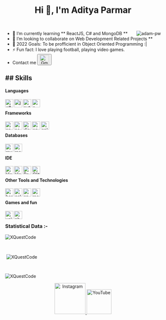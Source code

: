 <h1 align="center">Hi 👋, I'm Aditya Parmar</h1>

<br>

<p><img align="right" src="https://github.com/Adam-pw/Adam-pw/blob/main/animation_500_kxa883sd.gif" alt="adam-pw" /></p>

- 🌱 I’m currently learning ** ReactJS, C# and MongoDB ** <br>
- 👯 I’m looking to collaborate on Web Development Related Projects ** <br>
- 🥅 2022 Goals: To be profficient in Object Oriented Programming :| <br>
- ⚡ Fun fact: I love playing football, playing video games. <br>
- Contact me <a href="mailto:xquestcodes@gmail.com"> <button>
    <img src="https://i.imgur.com/5b0bAC4.png" alt="Gmail" width="30"/> </button>
  </a>

<h2>
## Skills </h2>

<h4> Languages </h4>
<span> 

<img align="left" alt="c#" width="26px" src="https://i.imgur.com/loWAHjB.png" />
<img align="left" alt="js" width="26px" src="https://i.imgur.com/3u1wzwE.png" />
<img align="left" alt="python" width="26px" src="https://i.imgur.com/C71VspT.png" />
<img align="left" alt="c++" width="26px" src="https://i.imgur.com/YMXeZ6b.png" /> <br />
</span>

<h4> Frameworks </h4>
<span>

<img align="left" alt="npm" width="26px" src="https://i.imgur.com/1v1hUT4.png" />
<img align="left" alt="nodejs" width="26px" src="https://i.imgur.com/lPPZ3AO.png" />
<img align="left" alt="discordjs" width="26px" src="https://i.imgur.com/rccpTOp.png" />
<img align="left" alt="opencv" width="26px"  src="https://i.imgur.com/cgMOqRS.png">
<img align="left" alt="splashkit" width="26px"  src="https://i.imgur.com/WnoKlPc.png"><br />

</span>

<h4> Databases </h4>
<span>
  <img align="left" alt="mysql" width="26px" src="https://i.imgur.com/sG9on5P.png">
   <img align="left" alt="mongodb" width="26px" src="https://imgur.com/xN5cFRr.png" /> <br />
</span>

<h4> IDE </h4>
<span>
<img align="left" alt="Visual Studio Code" width="26px" src="https://i.imgur.com/LwSdAlE.png" />
<img align="left" alt="Visual Studio" width="26px" src="https://i.imgur.com/SepzwEU.png" />
<img align="left" alt="Repl.it" width="26px" src="https://i.imgur.com/3DqvI5F.png" />
<img align="left" alt="Glitch" width="26px" src="https://i.imgur.com/96ku0wz.png" /><br />
</span> 



<h4> Other Tools and Technologies </h4>
<span text-align: center>
<img align="left" alt="heroku" width="26px" src="https://i.imgur.com/v9IRHGV.png" />
<img align="left" alt="gcloud" width="26px"  src="https://i.imgur.com/qHpvfwl.png">
<img align="left" alt="spotify" width="26px"  src="https://i.imgur.com/k2g1mS2.png">
<img align="left" alt="mediapipe" width="26px"  src="https://i.imgur.com/4qqDxKA.png"><br />
</span>

<h4> Games and fun </h4>
<span>
<img align="left" alt="valorant" width="26px" src="https://i.imgur.com/2bRyGNd.png" />
<img align="left" alt="photoshop" width="26px" src="https://i.imgur.com/OC1RcS5.jpg" /> <br />

</span>
    
<h3>Statistical Data :-</h3>
<p><img align="center"
    src="https://github-readme-stats.vercel.app/api/top-langs?username=XQuestCode&show_icons=true&locale=en&bg_color=0d1117&text_color=ffffff&layout=compact"
    alt="XQuestCode" 
    bg_color=#808080/></p>

<br>

<p>&nbsp;<img align="center" src="https://github-readme-stats.vercel.app/api?username=XQuestCode&show_icons=true&locale=en&bg_color=0d1117&text_color=ffffff&repo=convoychat"
    alt="XQuestCode" /></p>

<br>

<p><img align="center" src="https://github-readme-streak-stats.herokuapp.com/?user=XQuestCode&theme=dark&background=0d1117&date_format=M%20j%5B%2C%20Y%5D" alt="XQuestCode" /></p>

<p align="center">
<a href="https://www.instagram.com/geeky_aadi/">
    <img src="https://i.imgur.com/TAeUEyJ.png" alt="Instagram" width="100"/>
  </a>
<a href="https://www.youtube.com/channel/UCQdiX8psFfls2wbwtOdhKLw">
    <img src="https://user-images.githubusercontent.com/59381835/92191346-676c5480-ee18-11ea-8240-e416eb1a5b5d.png" alt="YouTube" width="80"/>
  </a>
</p>

